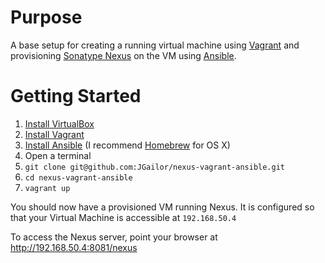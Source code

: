# Purpose

A base setup for creating a running virtual machine using [Vagrant](https://www.vagrantup.com/) and provisioning [Sonatype Nexus](http://www.sonatype.org/nexus/) on the VM using [Ansible](http://docs.ansible.com/index.html).

# Getting Started

1. [Install VirtualBox]()
2. [Install Vagrant](https://docs.vagrantup.com/v2/installation/index.html)
3. [Install Ansible](http://docs.ansible.com/intro_installation.html#installation) (I recommend [Homebrew](http://brew.sh/) for OS X)
4. Open a terminal
5. ````git clone git@github.com:JGailor/nexus-vagrant-ansible.git````
6. ````cd nexus-vagrant-ansible````
7. ````vagrant up````

You should now have a provisioned VM running Nexus.  It is configured so that your Virtual Machine is accessible at ````192.168.50.4````

To access the Nexus server, point your browser at http://192.168.50.4:8081/nexus
